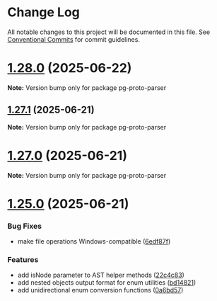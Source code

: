 # Change Log

All notable changes to this project will be documented in this file.
See [Conventional Commits](https://conventionalcommits.org) for commit guidelines.

# [1.28.0](https://github.com/launchql/pgsql-parser/compare/pg-proto-parser@1.27.1...pg-proto-parser@1.28.0) (2025-06-22)

**Note:** Version bump only for package pg-proto-parser





## [1.27.1](https://github.com/launchql/pgsql-parser/compare/pg-proto-parser@1.27.0...pg-proto-parser@1.27.1) (2025-06-21)

**Note:** Version bump only for package pg-proto-parser





# [1.27.0](https://github.com/launchql/pgsql-parser/compare/pg-proto-parser@1.25.0...pg-proto-parser@1.27.0) (2025-06-21)

**Note:** Version bump only for package pg-proto-parser





# [1.25.0](https://github.com/launchql/pgsql-parser/compare/pg-proto-parser@1.24.0...pg-proto-parser@1.25.0) (2025-06-21)


### Bug Fixes

* make file operations Windows-compatible ([6edf87f](https://github.com/launchql/pgsql-parser/commit/6edf87f6536cce7c1da481ab2572c0d53fb0904c))


### Features

* add isNode parameter to AST helper methods ([22c4c83](https://github.com/launchql/pgsql-parser/commit/22c4c8313e7aff66a0e50c0ebcd50d827d1c5203))
* add nested objects output format for enum utilities ([bd14821](https://github.com/launchql/pgsql-parser/commit/bd148216722725f71f13aa6b12a006acaaa1497c))
* add unidirectional enum conversion functions ([0a6bd57](https://github.com/launchql/pgsql-parser/commit/0a6bd5772a95dfcbbf099be8a5e9e147411a2534))
